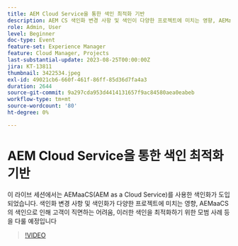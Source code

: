 ```yaml
---
title: AEM Cloud Service을 통한 색인 최적화 기반
description: AEM CS 색인화 변경 사항 및 색인이 다양한 프로젝트에 미치는 영향, AEMaaCS의 색인으로 인해 고객이 직면하는 어려움, 이러한 색인을 최적화하기 위한 모범 사례
role: Admin, User
level: Beginner
doc-type: Event
feature-set: Experience Manager
feature: Cloud Manager, Projects
last-substantial-update: 2023-08-25T00:00:00Z
jira: KT-13811
thumbnail: 3422534.jpeg
exl-id: 49021cb6-660f-461f-86ff-85d36d7fa4a3
duration: 2644
source-git-commit: 9a297cda953d4414131657f9ac84580aea0eabeb
workflow-type: tm+mt
source-wordcount: '80'
ht-degree: 0%

---
```


# AEM Cloud Service을 통한 색인 최적화 기반

이 라이브 세션에서는 AEMaaCS(AEM as a Cloud Service)를 사용한 색인화가 도입되었습니다. 색인화 변경 사항 및 색인화가 다양한 프로젝트에 미치는 영향, AEMaaCS의 색인으로 인해 고객이 직면하는 어려움, 이러한 색인을 최적화하기 위한 모범 사례 등을 다룰 예정입니다

>[!VIDEO](https://video.tv.adobe.com/v/3422534/?learn=on)
